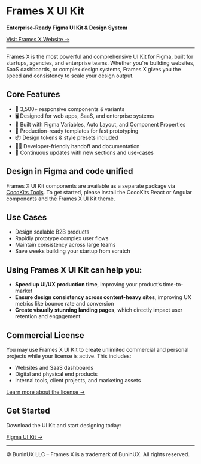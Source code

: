# Frames X UI Kit

**Enterprise-Ready Figma UI Kit & Design System**

[Visit Frames X Website →](https://framesxdesign.com)

---

Frames X is the most powerful and comprehensive UI Kit for Figma, built for startups, agencies, and enterprise teams. Whether you're building websites, SaaS dashboards, or complex design systems, Frames X gives you the speed and consistency to scale your design output.

## Core Features

- 🧩 3,500+ responsive components & variants
- 🖥️ Designed for web apps, SaaS, and enterprise systems
- 🎯 Built with Figma Variables, Auto Layout, and Component Properties
- 🚀 Production-ready templates for fast prototyping
- 📦 Design tokens & style presets included
- 🧑‍💻 Developer-friendly handoff and documentation
- 🔄 Continuous updates with new sections and use-cases

## Design in Figma and code unified

Frames X UI Kit components are available as a separate package via [CocoKits Tools](https://github.com/coco-base/cocokits). To get started, please install the CocoKits React or Angular components and the Frames X UI Kit theme.

## Use Cases

- Design scalable B2B products
- Rapidly prototype complex user flows
- Maintain consistency across large teams
- Save weeks building your startup from scratch

## Using Frames X UI Kit can help you:

- **Speed up UI/UX production time**, improving your product’s time-to-market
- **Ensure design consistency across content-heavy sites**, improving UX metrics like bounce rate and conversion
- **Create visually stunning landing pages**, which directly impact user retention and engagement

## Commercial License

You may use Frames X UI Kit to create unlimited commercial and personal projects while your license is active. This includes:

- Websites and SaaS dashboards  
- Digital and physical end products  
- Internal tools, client projects, and marketing assets

[Learn more about the license →](https://framesxdesign.com/legal)

## Get Started

Download the UI Kit and start designing today:

[Figma UI Kit →](https://framesxdesign.com)

---

© BuninUX LLC – Frames X is a trademark of BuninUX. All rights reserved.
